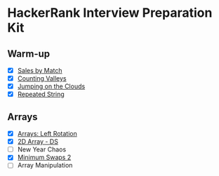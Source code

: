 # HackerRank Interview Preparation Kit

## Warm-up

- [x] [Sales by Match](../src/problems//algorithms/sales-by-match)
- [x] [Counting Valleys](../src/problems/algorithms/counting-valleys)
- [x] [Jumping on the Clouds](../src/problems/algorithms/jumping-on-the-clouds)
- [x] [Repeated String](../src/problems/algorithms/repeated-string)

## Arrays

- [x] [Arrays: Left Rotation](../src/problems/data-structures/arrays-left-rotation)
- [x] [2D Array - DS](../src/problems/data-structures/2d-array-ds)
- [ ] New Year Chaos
- [x] [Minimum Swaps 2](../src/problems/data-structures/minimum-swaps-2)
- [ ] Array Manipulation
